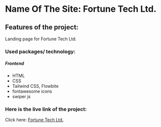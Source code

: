 # Name Of The Site: Fortune Tech Ltd. 

## Features of the project:
Landing page for Fortune Tech Ltd.

### Used packages/ technology:
##### Frontend
* HTML
* CSS 
* Tailwind CSS, Flowbite
* fontawesome icons
* swiper js

### Here is the live link of the project:
Click here: [Fortune Tech Ltd.](https://65719f6004c5ad6c2995c05e--cheery-seahorse-d8334b.netlify.app/)
